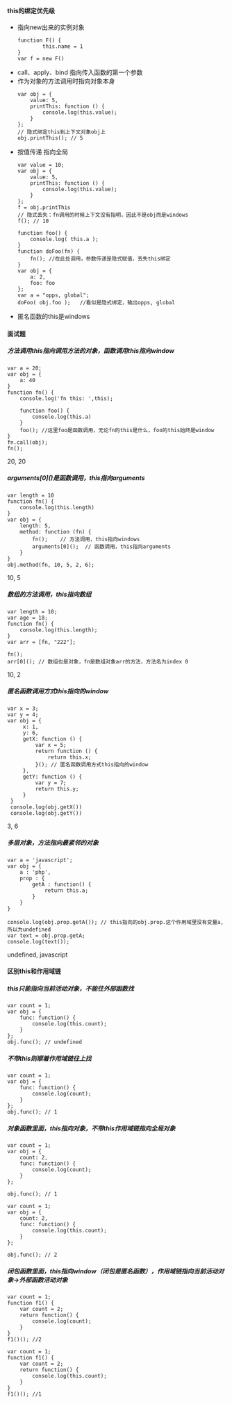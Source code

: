 #### this的绑定优先级
- 指向new出来的实例对象
    ```
    function F() {
            this.name = 1
    }
    var f = new F()
    ```
- call、apply、bind 指向传入函数的第一个参数
- 作为对象的方法调用时指向对象本身
    ```
    var obj = {
        value: 5,
        printThis: function () {
            console.log(this.value);
        }
    };
    // 隐式绑定this到上下文对象obj上
    obj.printThis(); // 5
    ```
- 按值传递 指向全局
    ```
    var value = 10;
    var obj = {
        value: 5,
        printThis: function () {
            console.log(this.value);
        }
    };
    f = obj.printThis
    // 隐式丢失：fn调用的时候上下文没有指明，因此不是obj而是windows
    f(); // 10
    ```
    ```
    function foo() {
        console.log( this.a );
    }
    function doFoo(fn) {
        fn(); //在此处调用，参数传递是隐式赋值，丢失this绑定
    }
    var obj = {
        a: 2,
        foo: foo
    };
    var a = "opps, global";
    doFoo( obj.foo );   //看似是隐式绑定，输出opps, global
    ```
- 匿名函数的this是windows

#### 面试题
##### 方法调用this指向调用方法的对象，函数调用this指向window
```
var a = 20;
var obj = {
    a: 40
}
function fn() {
    console.log('fn this: ',this);

    function foo() {
        console.log(this.a)
    }
    foo(); //这里foo是函数调用，无论fn的this是什么，foo的this始终是window
}
fn.call(obj); 
fn(); 
```  
20, 20
##### arguments[0]\(\)是函数调用，this指向arguments
```
var length = 10
function fn() {
    console.log(this.length)
}
var obj = {
    length: 5,
    method: function (fn) {
        fn();    // 方法调用，this指向windows
        arguments[0]();  // 函数调用，this指向arguments
    }
}
obj.method(fn, 10, 5, 2, 6); 
```
10, 5

##### 数组的方法调用，this指向数组

```
var length = 10;
var age = 18;
function fn() {
    console.log(this.length); 
}
var arr = [fn, "222"];

fn();
arr[0](); // 数组也是对象，fn是数组对象arr的方法，方法名为index 0
```
10, 2

##### 匿名函数调用方式this指向的window
```
var x = 3;
var y = 4;
var obj = {
     x: 1,
     y: 6,
     getX: function () {
         var x = 5;
         return function () {
             return this.x; 
         }(); // 匿名函数调用方式this指向的window
     },
     getY: function () {
         var y = 7;
         return this.y; 
     }
 }
 console.log(obj.getX())
 console.log(obj.getY())
```
3, 6

##### 多层对象，方法指向最紧邻的对象
```
var a = 'javascript';
var obj = {
    a : 'php',
    prop : {
        getA : function() {
            return this.a;
        }
    }
}

console.log(obj.prop.getA()); // this指向的obj.prop.这个作用域里没有变量a, 所以为undefined
var text = obj.prop.getA;
console.log(text());
```
undefined, javascript

#### 区别this和作用域链
##### this只能指向当前活动对象，不能往外部函数找
```
var count = 1;
var obj = {
	func: function() {
		console.log(this.count);
	}
};
obj.func(); // undefined
```
##### 不带this则顺着作用域链往上找
```
var count = 1;
var obj = {
	func: function() {
		console.log(count);
	}
};
obj.func(); // 1
```
##### 对象函数里面，this指向对象，不带this作用域链指向全局对象
```
var count = 1;
var obj = {
    count: 2,
	func: function() {
		console.log(count);
	}
};

obj.func(); // 1
```
```
var count = 1;
var obj = {
    count: 2,
	func: function() {
		console.log(this.count);
	}
};

obj.func(); // 2
```
##### 闭包函数里面，this指向window（闭包是匿名函数），作用域链指向当前活动对象->外部函数活动对象
```
var count = 1;
function f1() {
	var count = 2;
	return function() {
		console.log(count);
	}
}
f1()(); //2
```
```
var count = 1;
function f1() {
	var count = 2;
	return function() {
		console.log(this.count);
	}
}
f1()(); //1
```